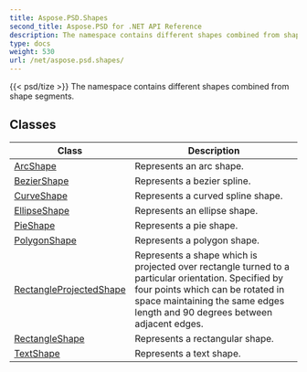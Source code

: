 ```yaml
---
title: Aspose.PSD.Shapes
second_title: Aspose.PSD for .NET API Reference
description: The namespace contains different shapes combined from shape segments
type: docs
weight: 530
url: /net/aspose.psd.shapes/
---
```

{{< psd/tize >}}
The namespace contains different shapes combined from shape segments.

## Classes

| Class | Description |
| --- | --- |
| [ArcShape](./arcshape/) | Represents an arc shape. |
| [BezierShape](./beziershape/) | Represents a bezier spline. |
| [CurveShape](./curveshape/) | Represents a curved spline shape. |
| [EllipseShape](./ellipseshape/) | Represents an ellipse shape. |
| [PieShape](./pieshape/) | Represents a pie shape. |
| [PolygonShape](./polygonshape/) | Represents a polygon shape. |
| [RectangleProjectedShape](./rectangleprojectedshape/) | Represents a shape which is projected over rectangle turned to a particular orientation. Specified by four points which can be rotated in space maintaining the same edges length and 90 degrees between adjacent edges. |
| [RectangleShape](./rectangleshape/) | Represents a rectangular shape. |
| [TextShape](./textshape/) | Represents a text shape. |


